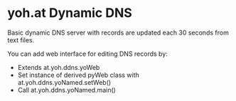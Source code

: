 # yoh.at Dynamic DNS

Basic dynamic DNS server with records are updated each 30 seconds from text files.

You can add web interface for editing DNS records by:

+ Extends at.yoh.ddns.yoWeb
+ Set instance of derived pyWeb class with at.yoh.ddns.yoNamed.setWeb()
+ Call at.yoh.ddns.yoNamed.main()
